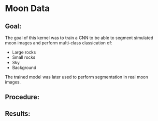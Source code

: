 # Moon Data

## Goal:
The goal of this kernel was to train a CNN to be able to segment simulated moon images and perform multi-class classication of:
* Large rocks
* Small rocks
* Sky
* Background

The trained model was later used to perform segmentation in real moon images.

## Procedure:



## Results:
